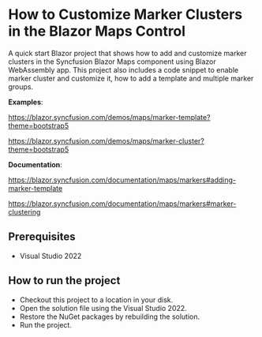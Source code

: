 # How to Customize Marker Clusters in the Blazor Maps Control

A quick start Blazor project that shows how to add and customize marker clusters in the Syncfusion Blazor Maps component using Blazor WebAssembly app. This project also includes a code snippet to enable marker cluster and customize it, how to add a template and multiple marker groups.

**Examples**: 

https://blazor.syncfusion.com/demos/maps/marker-template?theme=bootstrap5

https://blazor.syncfusion.com/demos/maps/marker-cluster?theme=bootstrap5

**Documentation**:

https://blazor.syncfusion.com/documentation/maps/markers#adding-marker-template

https://blazor.syncfusion.com/documentation/maps/markers#marker-clustering


## Prerequisites

* Visual Studio 2022

## How to run the project

* Checkout this project to a location in your disk.
* Open the solution file using the Visual Studio 2022.
* Restore the NuGet packages by rebuilding the solution.
* Run the project.